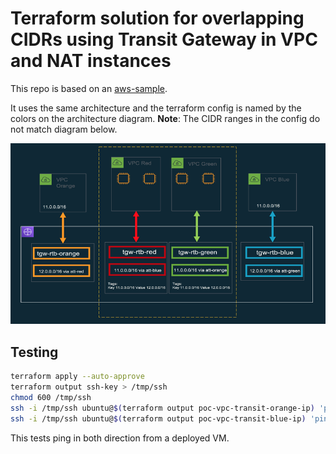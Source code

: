 # Terraform solution for overlapping CIDRs using Transit Gateway in VPC and NAT instances

This repo is based on an [aws-sample](https://github.com/aws-samples/aws-transit-gateway-overlapping-cidrs).

It uses the same architecture and the terraform config is named by the colors on the architecture diagram. **Note**: The CIDR ranges in the config do not match diagram below.

![architecutre](docs/images/architecture.png)

## Testing

```sh
terraform apply --auto-approve
terraform output ssh-key > /tmp/ssh
chmod 600 /tmp/ssh
ssh -i /tmp/ssh ubuntu@$(terraform output poc-vpc-transit-orange-ip) 'ping -c 2 192.168.254.100'
ssh -i /tmp/ssh ubuntu@$(terraform output poc-vpc-transit-blue-ip) 'ping -c 2 192.168.254.100'
```

This tests ping in both direction from a deployed VM.
